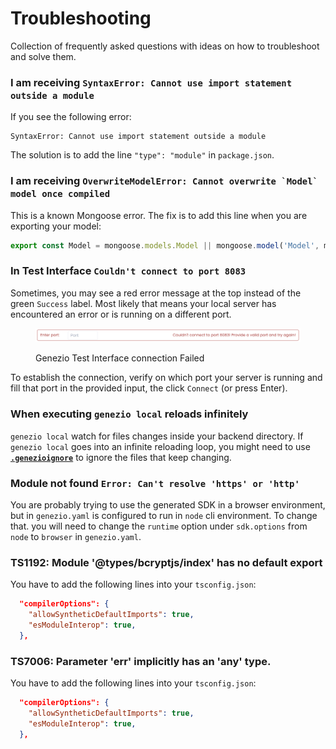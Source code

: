 # Troubleshooting

Collection of frequently asked questions with ideas on how to troubleshoot and solve them.

### I am receiving  `SyntaxError: Cannot use import statement outside a module`

If you see the following error:

```
SyntaxError: Cannot use import statement outside a module
```

The solution is to add the line `"type": "module"` in `package.json`.

### I am  receiving ``OverwriteModelError: Cannot overwrite `Model` model once compiled``

This is a known Mongoose error. The fix is to add this line when you are exporting your model:

```javascript
export const Model = mongoose.models.Model || mongoose.model('Model', modelSchema);
```

### In Test Interface `Couldn't connect to port 8083`

Sometimes, you may see a red error message at the top instead of the green `Success` label. Most likely that means your local server has encountered an error or is running on a different port.

<figure><img src=".gitbook/assets/image (30).png" alt="Connection Failed"><figcaption><p>Genezio Test Interface connection Failed</p></figcaption></figure>

To establish the connection, verify on which port your server is running and fill that port in the provided input, the click `Connect` (or press Enter). &#x20;

### When executing `genezio local` reloads infinitely

`genezio local` watch for files changes inside your backend directory. If `genezio local` goes into an infinite reloading loop, you might need to use [**`.genezioignore`**](project-structure/.genezioignore.md) to ignore the files that keep changing.

### Module not found `Error: Can't resolve 'https' or 'http'`

You are probably trying to use the generated SDK in a browser environment, but in `genezio.yaml` is configured to run in `node` cli environment. To change that. you will need to change the `runtime` option under `sdk.options` from `node` to `browser` in `genezio.yaml`.

### TS1192: Module '@types/bcryptjs/index' has no default export&#x20;

You have to add the following lines into your `tsconfig.json`:

```json
  "compilerOptions": {
    "allowSyntheticDefaultImports": true,
    "esModuleInterop": true,
  },
```

### TS7006: Parameter 'err' implicitly has an 'any' type.

You have to add the following lines into your `tsconfig.json`:

```json
  "compilerOptions": {
    "allowSyntheticDefaultImports": true,
    "esModuleInterop": true,
  },
```
